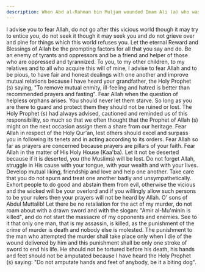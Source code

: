 ```yaml
---
description: When Abd al-Rahman bin Muljam wounded Imam Ali (a) who was then offering the morning prayers in the Mosque of Kufa, Imam Ali (a) advised Imam Hasan (a) and Imam Husayn (a) in the following words.
---
```


I advise you to fear Allah, do not go after this vicious world though it may try to entice you, 
do not seek it though it may seek you and do not grieve over and pine for things which this 
world refuses you. Let the eternal Reward and Blessings of Allah be the prompting factors for 
all that you say and do. Be an enemy of tyrants and oppressors and be a friend and helper of 
those who are oppressed and tyrannized. 
To you, to my other children, to my relatives and to all who acquire this will of mine, I advise 
to fear Allah and to be pious, to have fair and honest dealings with one another and improve 
mutual relations because I have heard your grandfather, the Holy Prophet (s) saying, "To 
remove mutual enmity, ill-feeling and hatred is better than recommended prayers and fasting". 
Fear Allah when the question of helpless orphans arises. You should never let them starve. So 
long as you are there to guard and protect them they should not be ruined or lost. The Holy 
Prophet (s) had always advised, cautioned and reminded us of this responsibility, so much so 
that we often thought that the Prophet of Allah (s) might on the next occasion assign them a 
share from our heritage. 
Fear Allah in respect of the Holy Qur'an, lest others should excel and surpass you in 
following its tenets and in acting according to its orders. Fear Allah so far as prayers are 
concerned because prayers are pillars of your faith. Fear Allah in the matter of His Holy 
House (Kaa'ba). Let it not be deserted because if it is deserted, you (the Muslims) will be lost. 
Do not forget Allah, struggle in His cause with your tongue, with your wealth and with your 
lives. 
Develop mutual liking, friendship and love and help one another. Take care that you do not 
spurn and treat one another badly and unsympathetically. 
Exhort people to do good and abstain them from evil, otherwise the vicious and the wicked 
will be your overlord and if you willingly allow such persons to be your rulers then your 
prayers will not be heard by Allah. 
O' sons of Abdul Muttalib! Let there be no retaliation for the act of my murder, do not roam 
about with a drawn sword and with the slogan: "Amir al-Mu'minin is killed", and do not start 
the massacre of my opponents and enemies. 
See to it that only one man, that is my assassin, is killed, as the punishment of the crime of 
murder is death and nobody else is molested. The punishment to the man who attempted the 
murder shall take place only when I die of the wound delivered by him and this punishment 
shall be only one stroke of sword to end his life. He should not be tortured before his death, 
his hands and feet should not be amputated because I have heard the Holy Prophet (s) saying: 
"Do not amputate hands and feet of anybody, be it a biting dog".